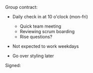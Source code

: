 Group contract:

- Daily check in at 10 o'clock (mon-fri)

  - Quick team meeting
  - Reviewing scrum boarding
  - Rise questions?

- Not expected to work weekdays
- Go over styling later

Signed:
